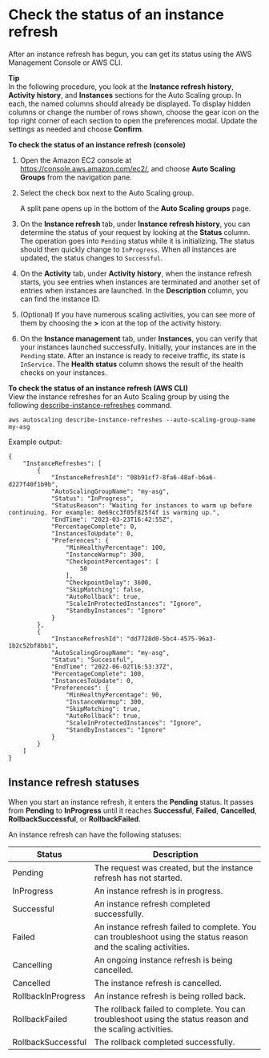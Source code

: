 # Check the status of an instance refresh<a name="check-status-instance-refresh"></a>

After an instance refresh has begun, you can get its status using the AWS Management Console or AWS CLI\.

**Tip**  
In the following procedure, you look at the **Instance refresh history**, **Activity history**, and **Instances** sections for the Auto Scaling group\. In each, the named columns should already be displayed\. To display hidden columns or change the number of rows shown, choose the gear icon on the top right corner of each section to open the preferences modal\. Update the settings as needed and choose **Confirm**\.

**To check the status of an instance refresh \(console\)**

1. Open the Amazon EC2 console at [https://console\.aws\.amazon\.com/ec2/](https://console.aws.amazon.com/ec2/), and choose **Auto Scaling Groups** from the navigation pane\.

1. Select the check box next to the Auto Scaling group\. 

   A split pane opens up in the bottom of the **Auto Scaling groups** page\.

1. On the **Instance refresh** tab, under **Instance refresh history**, you can determine the status of your request by looking at the **Status** column\. The operation goes into `Pending` status while it is initializing\. The status should then quickly change to `InProgress`\. When all instances are updated, the status changes to `Successful`\.

1. On the **Activity** tab, under **Activity history**, when the instance refresh starts, you see entries when instances are terminated and another set of entries when instances are launched\. In the **Description** column, you can find the instance ID\. 

1. \(Optional\) If you have numerous scaling activities, you can see more of them by choosing the **>** icon at the top of the activity history\.

1. On the **Instance management** tab, under **Instances**, you can verify that your instances launched successfully\. Initially, your instances are in the `Pending` state\. After an instance is ready to receive traffic, its state is `InService`\. The **Health status** column shows the result of the health checks on your instances\.

**To check the status of an instance refresh \(AWS CLI\)**  
View the instance refreshes for an Auto Scaling group by using the following [describe\-instance\-refreshes](https://docs.aws.amazon.com/cli/latest/reference/autoscaling/describe-instance-refreshes.html) command\.

```
aws autoscaling describe-instance-refreshes --auto-scaling-group-name my-asg
```

Example output:

```
{
    "InstanceRefreshes": [
        {
            "InstanceRefreshId": "08b91cf7-8fa6-48af-b6a6-d227f40f1b9b",
            "AutoScalingGroupName": "my-asg",
            "Status": "InProgress",
            "StatusReason": "Waiting for instances to warm up before continuing. For example: 0e69cc3f05f825f4f is warming up.",
            "EndTime": "2023-03-23T16:42:55Z",
            "PercentageComplete": 0,
            "InstancesToUpdate": 0,
            "Preferences": {
                "MinHealthyPercentage": 100,
                "InstanceWarmup": 300,
                "CheckpointPercentages": [
                    50
                ],
                "CheckpointDelay": 3600,
                "SkipMatching": false,
                "AutoRollback": true,
                "ScaleInProtectedInstances": "Ignore",
                "StandbyInstances": "Ignore"
            }
        },
        {
            "InstanceRefreshId": "dd7728d0-5bc4-4575-96a3-1b2c52bf8bb1",
            "AutoScalingGroupName": "my-asg",
            "Status": "Successful",
            "EndTime": "2022-06-02T16:53:37Z",
            "PercentageComplete": 100,
            "InstancesToUpdate": 0,
            "Preferences": {
                "MinHealthyPercentage": 90,
                "InstanceWarmup": 300,
                "SkipMatching": true,
                "AutoRollback": true,
                "ScaleInProtectedInstances": "Ignore",
                "StandbyInstances": "Ignore"
            }
        }
    ]
}
```

## Instance refresh statuses<a name="instance-refresh-statuses"></a>

When you start an instance refresh, it enters the **Pending** status\. It passes from **Pending** to **InProgress** until it reaches **Successful**, **Failed**, **Cancelled**, **RollbackSuccessful**, or **RollbackFailed**\.

An instance refresh can have the following statuses:


| Status | Description | 
| --- | --- | 
| Pending | The request was created, but the instance refresh has not started\. | 
| InProgress | An instance refresh is in progress\. | 
| Successful | An instance refresh completed successfully\. | 
| Failed | An instance refresh failed to complete\. You can troubleshoot using the status reason and the scaling activities\. | 
| Cancelling | An ongoing instance refresh is being cancelled\. | 
| Cancelled | The instance refresh is cancelled\. | 
| RollbackInProgress | An instance refresh is being rolled back\. | 
| RollbackFailed | The rollback failed to complete\. You can troubleshoot using the status reason and the scaling activities\. | 
| RollbackSuccessful | The rollback completed successfully\. | 